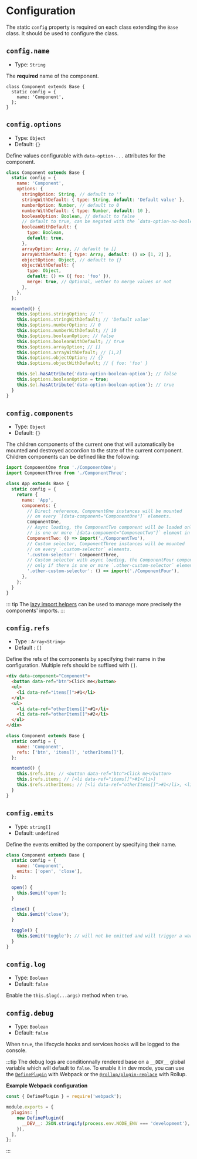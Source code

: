# Configuration

The static `config` property is required on each class extending the `Base` class. It should be used to configure the class.

## `config.name`

- Type: `String`

The **required** name of the component.

```js{3}
class Component extends Base {
  static config = {
    name: 'Component',
  };
}
```

## `config.options`

- Type: `Object`
- Default: `{}`

Define values configurable with `data-option-...` attributes for the component.

```js
class Component extends Base {
  static config = {
    name: 'Component',
    options: {
      stringOption: String, // default to ''
      stringWithDefault: { type: String, default: 'Default value' },
      numberOption: Number, // default to 0
      numberWithDefault: { type: Number, default: 10 },
      booleanOption: Boolean, // default to false
      // default to true, can be negated with the `data-option-no-boolean-with-default` attribute
      booleanWithDefault: {
        type: Boolean,
        default: true,
      },
      arrayOption: Array, // default to []
      arrayWithDefault: { type: Array, default: () => [1, 2] },
      objectOption: Object, // default to {}
      objectWithDefault: {
        type: Object,
        default: () => ({ foo: 'foo' }),
        merge: true, // Optional, wether to merge values or not
      },
    },
  };

  mounted() {
    this.$options.stringOption; // ''
    this.$options.stringWithDefault; // 'Default value'
    this.$options.numberOption; // 0
    this.$options.numberWithDefault; // 10
    this.$options.booleanOption; // false
    this.$options.booleanWithDefault; // true
    this.$options.arrayOption; // []
    this.$options.arrayWithDefault; // [1,2]
    this.$options.objectOption; // {}
    this.$options.objectWithDefault; // { foo: 'foo' }

    this.$el.hasAttribute('data-option-boolean-option'); // false
    this.$options.booleanOption = true;
    this.$el.hasAttribute('data-option-boolean-option'); // true
  }
}
```

## `config.components`

- Type: `Object`
- Default: `{}`

The children components of the current one that will automatically be mounted and destroyed accordion to the state of the current component. Children components can be defined like the following:

```js
import ComponentOne from './ComponentOne';
import ComponentThree from './ComponentThree';

class App extends Base {
  static config = {
    return {
      name: 'App',
      components: {
        // Direct reference, ComponentOne instances will be mounted
        // on every `[data-component="ComponentOne"]` elements.
        ComponentOne,
        // Async loading, the ComponentTwo component will be loaded only if there
        // is one or more `[data-component="ComponentTwo"]` element in the DOM.
        ComponentTwo: () => import('./ComponentTwo'),
        // Custom selector, ComponentThree instances will be mounted
        // on every `.custom-selector` elements.
        '.custom-selector': ComponentThree,
        // Custom selector with async loading, the ComponentFour component will be loaded
        // only if there is one or more `.other-custom-selector` element in the DOM.
        '.other-custom-selector': () => import('./ComponentFour'),
      },
    };
  }
}
```

::: tip
The [lazy import helpers](/api/helpers/#lazy-import-helpers) can be used to manage more precisely the components' imports.
:::

## `config.refs`

- Type : `Array<String>`
- Default : `[]`

Define the refs of the components by specifying their name in the configuration. Multiple refs should be suffixed with `[]`.

```html
<div data-component="Component">
  <button data-ref="btn">Click me</button>
  <ul>
    <li data-ref="items[]">#1</li>
  </ul>
  <ul>
    <li data-ref="otherItems[]">#1</li>
    <li data-ref="otherItems[]">#2</li>
  </ul>
</div>
```

```js
class Component extends Base {
  static config = {
    name: 'Component',
    refs: ['btn', 'items[]', 'otherItems[]'],
  };

  mounted() {
    this.$refs.btn; // <button data-ref="btn">Click me</button>
    this.$refs.items; // [<li data-ref="items[]">#1</li>]
    this.$refs.otherItems; // [<li data-ref="otherItems[]">#1</li>, <li data-ref="otherItems[]">#2</li>]
  }
}
```

## `config.emits`

- Type: `string[]`
- Default: `undefined`

Define the events emitted by the component by specifying their name.

```js
class Component extends Base {
  static config = {
    name: 'Component',
    emits: ['open', 'close'],
  };

  open() {
    this.$emit('open');
  }

  close() {
    this.$emit('close');
  }

  toggle() {
    this.$emit('toggle'); // will not be emitted and will trigger a warning
  }
}
```

## `config.log`

- Type: `Boolean`
- Default: `false`

Enable the `this.$log(...args)` method when `true`.

## `config.debug`

- Type: `Boolean`
- Default: `false`

When `true`, the lifecycle hooks and services hooks will be logged to the console.

:::tip
The debug logs are conditionnally rendered base on a `__DEV__` global variable which will default to `false`. To enable it in dev mode, you can use the [`DefinePlugin`](https://webpack.js.org/plugins/define-plugin/) with Webpack or the [`@rollup/plugin-replace`](https://github.com/rollup/plugins/tree/master/packages/replace) with Rollup.

**Example Webpack configuration**

```js
const { DefinePlugin } = require('webpack');

module.exports = {
  plugins: [
    new DefinePlugin({
      __DEV__: JSON.stringify(process.env.NODE_ENV === 'development'),
    }),
  ],
};
```

:::
